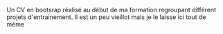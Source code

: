 Un CV en bootsrap réalisé au début de ma formation regroupant différent projets d'entrainement.
Il est un peu vieillot mais je le laisse ici tout de même
